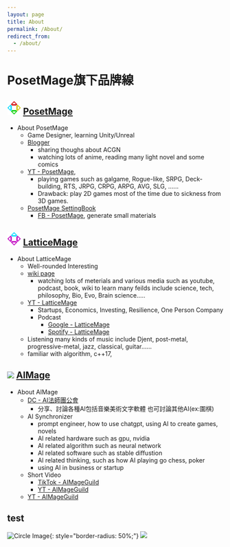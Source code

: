 ```yaml
---
layout: page
title: About
permalink: /About/
redirect_from:
  - /about/
---
```


# PosetMage旗下品牌線

## <img src="/Icon/New/PosetMage_t.png" Height="32" /> [PosetMage](/)
* About PosetMage
  * Game Designer, learning Unity/Unreal
  * [Blogger](/blogger)
    * sharing thoughs about ACGN
    * watching lots of anime, reading many light novel and some comics
  * [YT - PosetMage](https://youtube.com/@PosetMage), 
    * playing games such as galgame, Rogue-like, SRPG, Deck-building, RTS, JRPG, CRPG, ARPG, AVG, SLG, ......
    * Drawback: play 2D games most of the time due to sickness from 3D games.
  * [PosetMage SettingBook](/SettingBook/)
    * [FB - PosetMage](https://www.facebook.com/posetmage), generate small materials


## <img src="/Icon/New/QuantumNecro_t.png" Height="32" /> [LatticeMage](https://wiki.posetmage.com)
* About LatticeMage
  * Well-rounded Interesting
  * [wiki page](https://wiki.posetmage.com)
    * watching lots of meterials and various media such as youtube, podcast, book, wiki to learn many feilds include science, tech, philosophy, Bio, Evo, Brain science.....
  * [YT - LatticeMage](https://youtube.com/@LatticeMage)
    * Startups, Economics, Investing, Resilience, One Person Company
    * Podcast
      * [Google - LatticeMage](https://podcasts.google.com/feed/aHR0cHM6Ly9hbmNob3IuZm0vcy9kY2Q0MDYwYy9wb2RjYXN0L3Jzcw)
      * [Spotify - LatticeMage](https://podcasters.spotify.com/pod/show/latticemage/)
  * Listening many kinds of music include Djent, post-metal, progressive-metal, jazz, classical, guitar......
  * familiar with algorithm, c++17,  


## <img src="/Images/AIMage/AIMageGuildIcon.png" Height="32" /> [AIMage](https://discord.gg/xHjzATYCfN)
* About AIMage
  * [DC - AI法師團公會](https://discord.gg/rNUGE7fzY8)
    * 分享、討論各種AI包括音樂美術文字軟體 也可討論其他AI(ex:圍棋)
  * AI Synchronizer
    * prompt engineer, how to use chatgpt, using AI to create games, novels
    * AI related hardware such as gpu, nvidia
    * AI related algorithm such as neural network
    * AI related software such as stable diffustion
    * AI related thinking, such as how AI playing go chess, poker
    * using AI in business or startup
  * Short Video
    * [TikTok - AIMageGuild](https://www.tiktok.com/@aimageguild)
    * [YT - AIMageGuild](https://www.youtube.com/@AIMageGuild/shorts)
  * [YT - AIMageGuild](https://www.youtube.com/@AIMageGuild/)


 ## test
 ![Circle Image](/Images/AIMage/LOGO.png){: style="border-radius: 50%;"}
 ![](/Images/AIMage/LOGO.png)